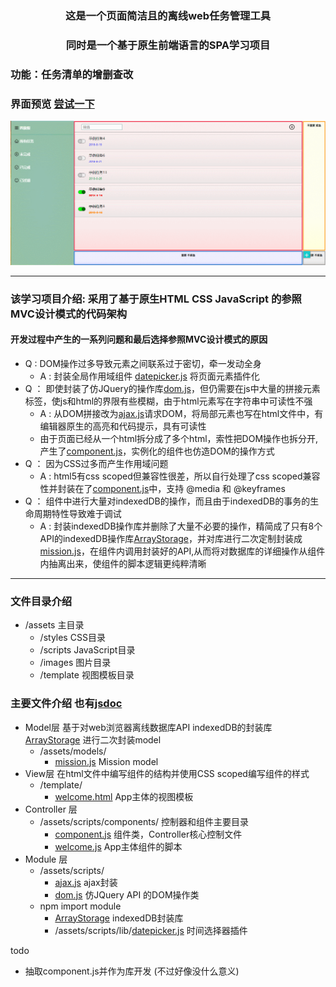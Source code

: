 
### <center>这是一个页面简洁且的离线web任务管理工具</center>
### <center>同时是一个基于原生前端语言的SPA学习项目</center>
### 功能：任务清单的增删查改
### 界面预览  [尝试一下](https://zaqmjuop.github.io/todoist/)
![Desktop](./assets/images/GIF.gif)

***
### 该学习项目介绍: 采用了基于原生HTML CSS JavaScript 的参照MVC设计模式的代码架构
#### 开发过程中产生的一系列问题和最后选择参照MVC设计模式的原因
* Q : DOM操作过多导致元素之间联系过于密切，牵一发动全身
  * A : 封装全局作用域组件 [datepicker.js](https://github.com/zaqmjuop/datepicker) 将页面元素插件化
* Q ： 即使封装了仿JQuery的操作库[dom.js](https://github.com/zaqmjuop/todoist/blob/master/assets/scripts/dom.js)，但仍需要在js中大量的拼接元素标签，使js和html的界限有些模糊，由于html元素写在字符串中可读性不强
  * A : 从DOM拼接改为[ajax.js](https://github.com/zaqmjuop/todoist/blob/master/assets/scripts/ajax.js)请求DOM，将局部元素也写在html文件中，有编辑器原生的高亮和代码提示，具有可读性
  * 由于页面已经从一个html拆分成了多个html，索性把DOM操作也拆分开,产生了[component.js](https://github.com/zaqmjuop/todoist/blob/master/assets/scripts/components/component.js)，实例化的组件也仿造DOM的操作方式
* Q ： 因为CSS过多而产生作用域问题
  * A : html5有css scoped但兼容性很差，所以自行处理了css scoped兼容性并封装在了[component.js](https://github.com/zaqmjuop/todoist/blob/master/assets/scripts/components/component.js)中，支持 @media 和 @keyframes
* Q ： 组件中进行大量对indexedDB的操作，而且由于indexedDB的事务的生命周期特性导致难于调试
  * A : 封装indexedDB操作库并删除了大量不必要的操作，精简成了只有8个API的indexedDB操作库[ArrayStorage](https://github.com/zaqmjuop/arraystorage)，并对库进行二次定制封装成[mission.js](https://github.com/zaqmjuop/todoist/blob/master/assets/scripts/model/mission.js)，在组件内调用封装好的API,从而将对数据库的详细操作从组件内抽离出来，使组件的脚本逻辑更纯粹清晰
***
### 文件目录介绍
* /assets 主目录
  * /styles CSS目录
  * /scripts JavaScript目录
  * /images 图片目录
  * /template 视图模板目录
### 主要文件介绍 也有[jsdoc](https://zaqmjuop.github.io/todoist/out/Component.html)
* Model层 基于对web浏览器离线数据库API indexedDB的封装库 [ArrayStorage](https://github.com/zaqmjuop/arraystorage) 进行二次封装model
  * /assets/models/
    * [mission.js](https://github.com/zaqmjuop/todoist/blob/master/assets/scripts/model/mission.js) Mission model
* View层 在html文件中编写组件的结构并使用CSS scoped编写组件的样式
  * /template/
    * [welcome.html](https://github.com/zaqmjuop/todoist/blob/master/assets/templates/welcome.html) App主体的视图模板
* Controller 层
  * /assets/scripts/components/ 控制器和组件主要目录
    * [component.js](https://github.com/zaqmjuop/todoist/blob/master/assets/scripts/components/component.js) 组件类，Controller核心控制文件
    * [welcome.js](https://github.com/zaqmjuop/todoist/blob/master/assets/scripts/components/welcome.js) App主体组件的脚本
* Module 层
  * /assets/scripts/
    * [ajax.js](https://github.com/zaqmjuop/todoist/blob/master/assets/scripts/ajax.js) ajax封装
    * [dom.js](https://github.com/zaqmjuop/todoist/blob/master/assets/scripts/dom.js) 仿JQuery API 的DOM操作类
  * npm import module
    * [ArrayStorage](https://github.com/zaqmjuop/arraystorage) indexedDB封装库
    * /assets/scripts/lib/[datepicker.js](https://github.com/zaqmjuop/datepicker) 时间选择器插件 

todo 
  * 抽取component.js并作为库开发 (不过好像没什么意义)
